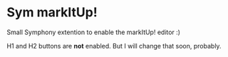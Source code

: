 # Sym markItUp!

Small Symphony extention to enable the markItUp! editor :)

H1 and H2 buttons are **not** enabled. But I will change that soon, probably.